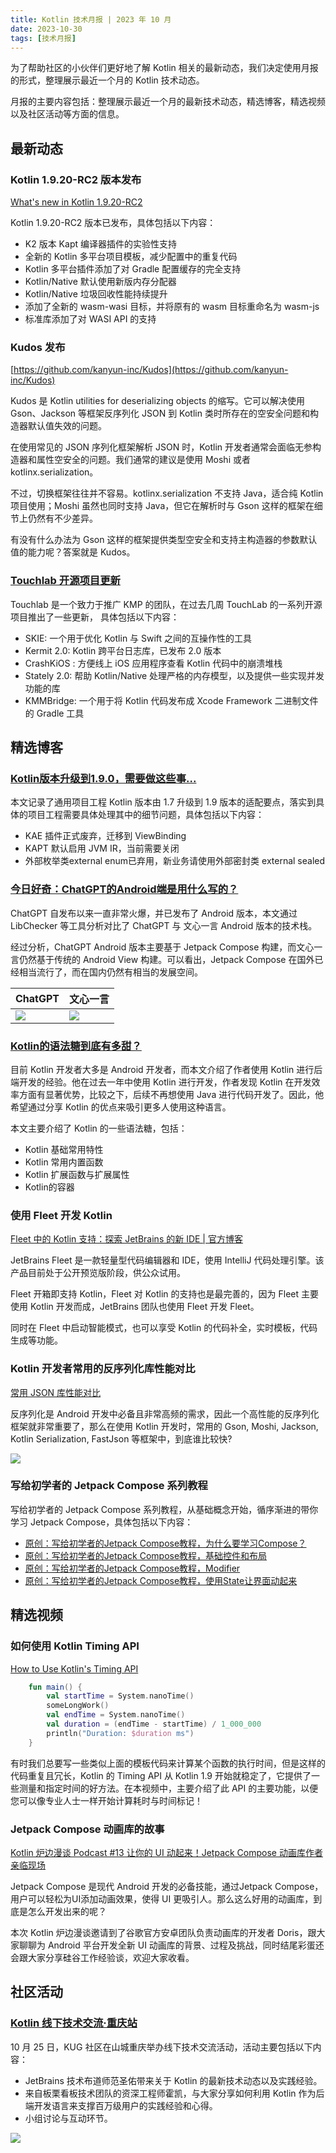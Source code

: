 ```yaml
---
title: Kotlin 技术月报 | 2023 年 10 月
date: 2023-10-30
tags: [技术月报]
---
```


为了帮助社区的小伙伴们更好地了解 Kotlin 相关的最新动态，我们决定使用月报的形式，整理展示最近一个月的 Kotlin 技术动态。

月报的主要内容包括：整理展示最近一个月的最新技术动态，精选博客，精选视频以及社区活动等方面的信息。

## 最新动态
### Kotlin 1.9.20-RC2 版本发布
[What's new in Kotlin 1.9.20-RC2](https://kotlinlang.org/docs/whatsnew-eap.html)

Kotlin 1.9.20-RC2 版本已发布，具体包括以下内容：

- K2 版本 Kapt 编译器插件的实验性支持
- 全新的 Kotlin 多平台项目模板，减少配置中的重复代码
- Kotlin 多平台插件添加了对 Gradle 配置缓存的完全支持
- Kotlin/Native 默认使用新版内存分配器
- Kotlin/Native 垃圾回收性能持续提升
- 添加了全新的 wasm-wasi 目标，并将原有的 wasm 目标重命名为 wasm-js
- 标准库添加了对 WASI API 的支持

### Kudos 发布
[https://github.com/kanyun-inc/Kudos](https://github.com/kanyun-inc/Kudos)

Kudos 是 Kotlin utilities for deserializing objects 的缩写。它可以解决使用 Gson、Jackson 等框架反序列化 JSON 到 Kotlin 类时所存在的空安全问题和构造器默认值失效的问题。

在使用常见的 JSON 序列化框架解析 JSON 时，Kotlin 开发者通常会面临无参构造器和属性空安全的问题。我们通常的建议是使用 Moshi 或者 kotlinx.serialization。

不过，切换框架往往并不容易。kotlinx.serialization 不支持 Java，适合纯 Kotlin 项目使用；Moshi 虽然也同时支持 Java，但它在解析时与 Gson 这样的框架在细节上仍然有不少差异。

有没有什么办法为 Gson 这样的框架提供类型空安全和支持主构造器的参数默认值的能力呢？答案就是 Kudos。

### [Touchlab 开源项目更新](https://touchlab.co/touchlab-open-source-updates-sep-2023)
Touchlab 是一个致力于推广 KMP 的团队，在过去几周 TouchLab 的一系列开源项目推出了一些更新， 具体包括以下内容：

- SKIE: 一个用于优化 Kotlin 与 Swift 之间的互操作性的工具
- Kermit 2.0: Kotlin 跨平台日志库，已发布 2.0 版本
- CrashKiOS : 方便线上 iOS 应用程序查看 Kotlin 代码中的崩溃堆栈
- Stately 2.0: 帮助 Kotlin/Native 处理严格的内存模型，以及提供一些实现并发功能的库
- KMMBridge: 一个用于将 Kotlin 代码发布成 Xcode Framework 二进制文件的 Gradle 工具

## 精选博客
### [Kotlin版本升级到1.9.0，需要做这些事...](https://mp.weixin.qq.com/s/93rJop2StBlKVLbUMrp0Hg)
本文记录了通用项目工程 Kotlin 版本由 1.7 升级到 1.9 版本的适配要点，落实到具体的项目工程需要具体处理其中的细节问题，具体包括以下内容：

- KAE 插件正式废弃，迁移到 ViewBinding
- KAPT 默认启用 JVM IR，当前需要关闭
- 外部枚举类external enum已弃用，新业务请使用外部密封类 external sealed

### [今日好奇：ChatGPT的Android端是用什么写的？](https://juejin.cn/post/7286632584149581885)
ChatGPT 自发布以来一直非常火爆，并已发布了 Android 版本，本文通过 LibChecker 等工具分析对比了 ChatGPT 与 文心一言 Android 版本的技术栈。

经过分析，ChatGPT Android 版本主要基于 Jetpack Compose 构建，而文心一言仍然基于传统的 Android View 构建。可以看出，Jetpack Compose 在国外已经相当流行了，而在国内仍然有相当的发展空间。

| ChatGPT                                                                       | 文心一言                                                                          |
|-------------------------------------------------------------------------------|-------------------------------------------------------------------------------|
| ![](https://raw.gitmirror.com/RicardoJiang/resource/main/2023/october/p1.jpg) | ![](https://raw.gitmirror.com/RicardoJiang/resource/main/2023/october/p2.jpg) |

### [Kotlin的语法糖到底有多甜？](https://juejin.cn/post/7258970835044827192)
目前 Kotlin 开发者大多是 Android 开发者，而本文介绍了作者使用 Kotlin 进行后端开发的经验。他在过去一年中使用 Kotlin 进行开发，作者发现 Kotlin 在开发效率方面有显著优势，比较之下，后续不再想使用 Java 进行代码开发了。因此，他希望通过分享 Kotlin 的优点来吸引更多人使用这种语言。

本文主要介绍了 Kotlin 的一些语法糖，包括：

- Kotlin 基础常用特性
- Kotlin 常用内置函数
- Kotlin 扩展函数与扩展属性
- Kotlin的容器

### 使用 Fleet 开发 Kotlin
[Fleet 中的 Kotlin 支持：探索 JetBrains 的新 IDE | 官方博客](https://mp.weixin.qq.com/s/Y52l3OfXatASOrc8lY5Jfg)

JetBrains Fleet 是一款轻量型代码编辑器和 IDE，使用 IntelliJ 代码处理引擎。该产品目前处于公开预览版阶段，供公众试用。

Fleet 开箱即支持 Kotlin，Fleet 对 Kotlin 的支持也是最完善的，因为 Fleet 主要使用 Kotlin 开发而成，JetBrains 团队也使用 Fleet 开发 Fleet。

同时在 Fleet 中启动智能模式，也可以享受 Kotlin 的代码补全，实时模板，代码生成等功能。

### Kotlin 开发者常用的反序列化库性能对比
[常用 JSON 库性能对比](https://android-performance-optimization.github.io/practical/speed/json-serialization-speed/)

反序列化是 Android 开发中必备且非常高频的需求，因此一个高性能的反序列化框架就非常重要了，那么在使用 Kotlin 开发时，常用的 Gson, Moshi, Jackson, Kotlin Serialization, FastJson 等框架中，到底谁比较快?

![](https://raw.gitmirror.com/RicardoJiang/resource/main/2023/october/DeserializationSpeedMultiTimes.png)

### 写给初学者的 Jetpack Compose 系列教程
写给初学者的 Jetpack Compose 系列教程，从基础概念开始，循序渐进的带你学习 Jetpack Compose，具体包括以下内容：

- [原创：写给初学者的Jetpack Compose教程，为什么要学习Compose？](https://mp.weixin.qq.com/s/n-_-LcMZokgmgYS7-wgk2g)
- [原创：写给初学者的Jetpack Compose教程，基础控件和布局](https://mp.weixin.qq.com/s/olocdhk8P9u9LXXddimphA)
- [原创：写给初学者的Jetpack Compose教程，Modifier](https://mp.weixin.qq.com/s/OdfmpzTLg4y0vNawqjUuiw)
- [原创：写给初学者的Jetpack Compose教程，使用State让界面动起来](https://mp.weixin.qq.com/s/WOPjNLCgopu3aKEmDKSPug)

## 精选视频
### 如何使用 Kotlin Timing API
[How to Use Kotlin's Timing API](https://www.youtube.com/watch?v=VRxp3DD-ULQ)

```kotlin
    fun main() {
        val startTime = System.nanoTime()
        someLongWork()
        val endTime = System.nanoTime()
        val duration = (endTime - startTime) / 1_000_000
        println("Duration: $duration ms")
    }
```

有时我们总要写一些类似上面的模板代码来计算某个函数的执行时间，但是这样的代码重复且冗长，Kotlin 的 Timing API 从 Kotlin 1.9 开始就稳定了，它提供了一些测量和指定时间的好方法。在本视频中，主要介绍了此 API 的主要功能，以便您可以像专业人士一样开始计算耗时与时间标记！

### Jetpack Compose 动画库的故事
[Kotlin 炉边漫谈 Podcast #13 让你的 UI 动起来！Jetpack Compose 动画库作者亲临现场](https://www.bilibili.com/video/BV1gu4y1W7vB/)

Jetpack Compose 是现代 Android 开发的必备技能，通过Jetpack Compose，用户可以轻松为UI添加动画效果，使得 UI 更吸引人。那么这么好用的动画库，到底是怎么开发出来的呢？

本次 Kotlin 炉边漫谈邀请到了谷歌官方安卓团队负责动画库的开发者 Doris，跟大家聊聊为 Android 平台开发全新 UI 动画库的背景、过程及挑战，同时结尾彩蛋还会跟大家分享硅谷工作经验谈，欢迎大家收看。

## 社区活动
### [Kotlin 线下技术交流·重庆站](https://mp.weixin.qq.com/s/lKyzS6kGBqrlSfbQgpNRmw)
10 月 25 日，KUG 社区在山城重庆举办线下技术交流活动，活动主要包括以下内容：

- JetBrains 技术布道师范圣佑带来关于 Kotlin 的最新技术动态以及实践经验。
- 来自板栗看板技术团队的资深工程师霍凯，与大家分享如何利用 Kotlin 作为后端开发语言来支撑百万级用户的实践经验和心得。
- 小组讨论与互动环节。

![](https://raw.gitmirror.com/RicardoJiang/resource/main/2023/october/p3.jpeg)